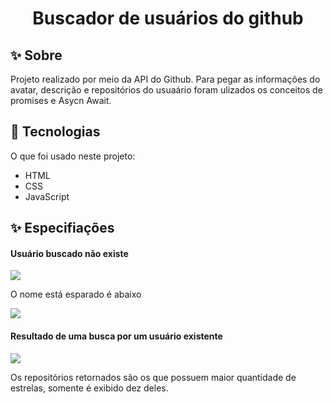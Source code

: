 <h1 align="center"> Buscador de usuários do github</h1>

## :sparkles: Sobre ##
Projeto realizado por meio da API do Github. Para pegar as informações do avatar, descrição e repositórios do usuaário foram ulizados os conceitos de promises e Asycn Await.

## :rocket: Tecnologias ##

O que foi usado neste projeto:

- HTML
- CSS
- JavaScript

## :sparkles: Especifiações ##

<h4>Usuário buscado não existe</h4>

<img src="https://github.com/kiq17/Buscador-github/blob/main/side/erroPerfil.PNG">

<p>O nome está esparado é abaixo</p>
<img src="https://github.com/kiq17/Buscador-github/blob/main/side/Frame%203.png">

<h4>Resultado de uma busca por um usuário existente</h4>

<img src="https://github.com/kiq17/Buscador-github/blob/main/side/perfilGit.PNG">

<p>Os repositórios retornados são os que possuem maior quantidade de estrelas, somente é exibido dez deles.</p>


